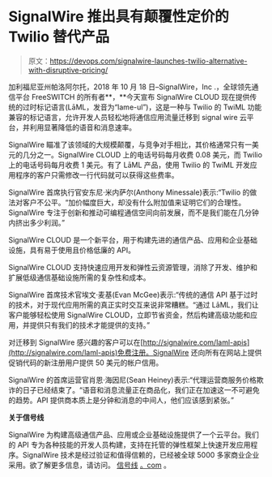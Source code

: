 # SignalWire 推出具有颠覆性定价的 Twilio 替代产品

> 原文：<https://devops.com/signalwire-launches-twilio-alternative-with-disruptive-pricing/>

加利福尼亚州帕洛阿尔托，2018 年 10 月 18 日–SignalWire，Inc .，全球领先通信平台 FreeSWITCH 的所有者**，**今天宣布 SignalWire CLOUD 现在提供传统的过时标记语言(LāML，发音为“lame-ul”)，这是一种与 Twilio 的 TwiML 功能兼容的标记语言，允许开发人员轻松地将通信应用流量迁移到 signal wire 云平台，并利用显著降低的语音和消息速率。

SignalWire 瞄准了该领域的大规模颠覆，与竞争对手相比，其价格通常只有一美元的几分之一。SignalWire CLOUD 上的电话号码每月收费 0.08 美元，而 Twilio 上的电话号码每月收费 1 美元。有了 LāML 产品，使用 Twilio 的 TwiML 开发应用程序的客户只需修改一行代码就可以获得这些费率。

SignalWire 首席执行官安东尼·米内萨尔(Anthony Minessale)表示:“Twilio 的做法对客户不公平。“加价幅度巨大，却没有什么附加值来证明它们的合理性。SignalWire 专注于创新和推动可编程通信空间向前发展，而不是我们能在几分钟内挤出多少利润。”

SignalWire CLOUD 是一个新平台，用于构建先进的通信产品、应用和企业基础设施，具有易于使用且价格低廉的 API。

SignalWire CLOUD 支持快速应用开发和弹性云资源管理，消除了开发、维护和扩展低级通信基础设施所需的复杂性和成本。

SignalWire 首席技术官埃文·麦基(Evan McGee)表示:“传统的通信 API 基于过时的技术，对于现代应用所需的真正实时交互来说非常糟糕。“通过 LāML，我们让客户能够轻松使用 SignalWire CLOUD，立即节省资金，然后构建高级功能和应用，并提供只有我们的技术才能提供的支持。”

对迁移到 SignalWire 感兴趣的客户可以在[http://signalwire.com/laml-apis](http://signalwire.com/laml-apis)免费注册。SignalWire 还向所有在网站上提供促销代码的新注册用户提供 50 美元的帐户信用。

SignalWire 的首席运营官肖恩·海因尼(Sean Heiney)表示:“代理运营商服务价格欺诈的日子已经结束了。“语音和消息流量正在商品化，我们正在加速这一不可避免的趋势。API 提供商本质上是分钟和消息的中间人，他们应该感到紧张。”

**关于信号线**

SignalWire 为构建高级通信产品、应用或企业基础设施提供了一个云平台。我们的 API 专为各种技能的开发人员构建，支持在托管的弹性框架上快速开发应用程序。SignalWire 技术是经过验证和值得信赖的，已经被全球 5000 多家商业企业采用。欲了解更多信息，请访问。 [信号线](http://www.signalwire.com/) [。com](http://www.signalwire.com/) 。